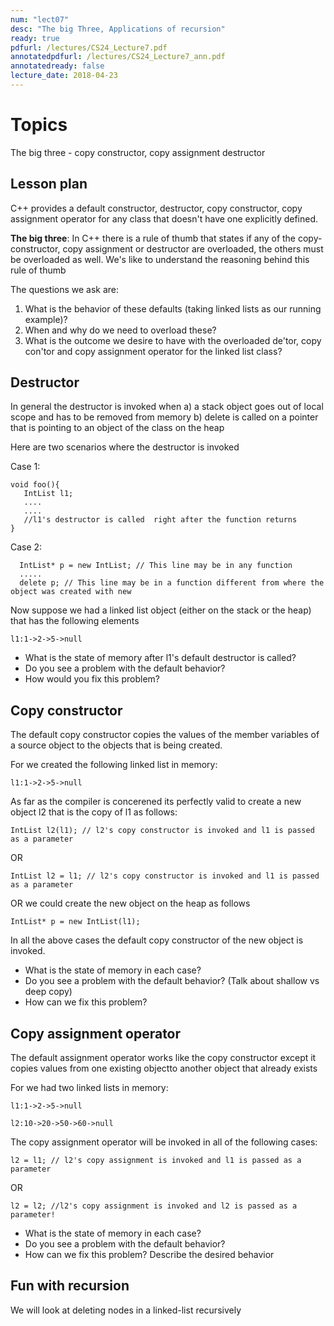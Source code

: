 ```yaml
---
num: "lect07"
desc: "The big Three, Applications of recursion"
ready: true
pdfurl: /lectures/CS24_Lecture7.pdf
annotatedpdfurl: /lectures/CS24_Lecture7_ann.pdf
annotatedready: false
lecture_date: 2018-04-23
---
```




# Topics

The big three - copy constructor, copy assignment destructor 

## Lesson plan

C++ provides a default constructor, destructor, copy constructor, copy assignment operator for any class that doesn't have one explicitly defined.

**The big three**: In C++ there is a rule of thumb that states if any of the copy-constructor, copy assignment or destructor are overloaded, the others must be overloaded as well. We's like to understand the reasoning behind this rule of thumb

The questions we ask are:
1. What is the behavior of these defaults (taking linked lists as our running example)?
2. When and why do we need to overload these? 
3. What is the outcome we desire to have with the overloaded de'tor, copy con'tor and copy assignment operator for the linked list class?

## Destructor

In general the destructor is invoked when 
a) a stack object goes out of local scope and has to be removed from memory
b) delete is called on a pointer that is pointing to an object of the class on the heap

Here are two scenarios where the destructor is invoked

Case 1:
```
void foo(){
   IntList l1; 
   ....
   ....
   //l1's destructor is called  right after the function returns
}

```
Case 2:

```
  IntList* p = new IntList; // This line may be in any function
  .....
  delete p; // This line may be in a function different from where the object was created with new
```

Now suppose we had a linked list object (either on the stack or the heap) that has the following elements

```
l1:1->2->5->null
```  
* What is the state of memory after l1's default destructor is called?
* Do you see a problem with the default behavior?
* How would you fix this problem?


## Copy constructor

The default copy constructor copies the values of the member variables of a source object to the objects that is being created.

For we created the following linked list in memory:
```
l1:1->2->5->null
```
As far as the compiler is concerened its perfectly valid to create a new object l2 that is the copy of l1 as follows:

```
IntList l2(l1); // l2's copy constructor is invoked and l1 is passed as a parameter
```
OR 

```
IntList l2 = l1; // l2's copy constructor is invoked and l1 is passed as a parameter
```

OR we could create the new object on the heap as follows

```
IntList* p = new IntList(l1); 
```

In all the above cases the default copy constructor of the new object is invoked. 

* What is the state of memory in each case?
* Do you see a problem with the default behavior? (Talk about shallow vs deep copy)
* How can we fix this problem?


## Copy assignment operator

The default assignment operator works like the copy constructor except it copies values from one existing objectto another object that already exists

For we had two linked lists in memory:
```
l1:1->2->5->null
```
```
l2:10->20->50->60->null
```

The copy assignment operator will be invoked in all of the following cases: 

```
l2 = l1; // l2's copy assignment is invoked and l1 is passed as a parameter
```
OR 

```
l2 = l2; //l2's copy assignment is invoked and l2 is passed as a parameter!
``` 

* What is the state of memory in each case?
* Do you see a problem with the default behavior? 
* How can we fix this problem? Describe the desired behavior

## Fun with recursion
We will look at deleting nodes in a linked-list recursively
